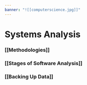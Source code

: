 ```yaml
---
banner: "![[computerscience.jpg]]"
---
```

# Systems Analysis

### [[Methodologies]]

### [[Stages of Software Analysis]]

### [[Backing Up Data]]